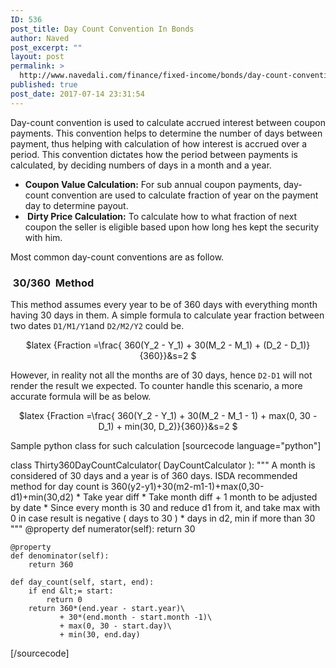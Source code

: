 ```yaml
---
ID: 536
post_title: Day Count Convention In Bonds
author: Naved
post_excerpt: ""
layout: post
permalink: >
  http://www.navedali.com/finance/fixed-income/bonds/day-count-convention-bonds
published: true
post_date: 2017-07-14 23:31:54
---
```

Day-count convention is used to calculate accrued interest between coupon payments. This convention helps to determine the number of days between payment, thus helping with calculation of how interest is accrued over a period. This convention dictates how the period between payments is calculated, by deciding numbers of days in a month and a year.
<ul>
 	<li><b>Coupon Value Calculation:</b> For sub annual coupon payments, day-count convention are used to calculate fraction of year on the payment day to determine payout.</li>
 	<li><b> Dirty Price Calculation:</b> To calculate how to what fraction of next coupon the seller is eligible based upon how long hes kept the security with him.</li>
</ul>
Most common day-count conventions are as follow.
<h3> 30/360  Method</h3>
This method assumes every year to be of 360 days with everything month having 30 days in them. A simple formula to calculate year fraction between two dates <code>D1/M1/Y1</code>and <code>D2/M2/Y2</code> could be.
<p align="center">
$latex 
{Fraction =\frac{ 360(Y_2 - Y_1) + 30(M_2 - M_1) + (D_2 - D_1)}{360}}&s=2
$
</p>
However, in reality not all the months are of 30 days, hence <code>D2-D1</code> will not render the result we expected. To counter handle this scenario, a more accurate formula will be as below.
<p align="center">
$latex 
{Fraction =\frac{ 360(Y_2 - Y_1) + 30(M_2 - M_1 - 1) + max(0, 30 - D_1) + min(30, D_2)}{360}}&s=2
$
</p>
Sample python class for such calculation
[sourcecode language="python"]

class Thirty360DayCountCalculator( DayCountCalculator ):
    &quot;&quot;&quot;
    A month is considered of 30 days and a year is of 360 days.
    ISDA recommended method for day count is
    360(y2-y1)+30(m2-m1-1)+max(0,30-d1)+min(30,d2)
    * Take year diff
    * Take month diff + 1 month to be adjusted by date
    * Since every month is 30 and reduce d1 from it, and take
    max with 0 in case result is negative ( days to 30 )
    * days in d2, min if more than 30
    &quot;&quot;&quot;
    @property
    def numerator(self):
        return 30

    @property
    def denominator(self):
        return 360

    def day_count(self, start, end):
        if end &lt;= start:
            return 0
        return 360*(end.year - start.year)\
               + 30*(end.month - start.month -1)\
               + max(0, 30 - start.day)\
               + min(30, end.day)


[/sourcecode]